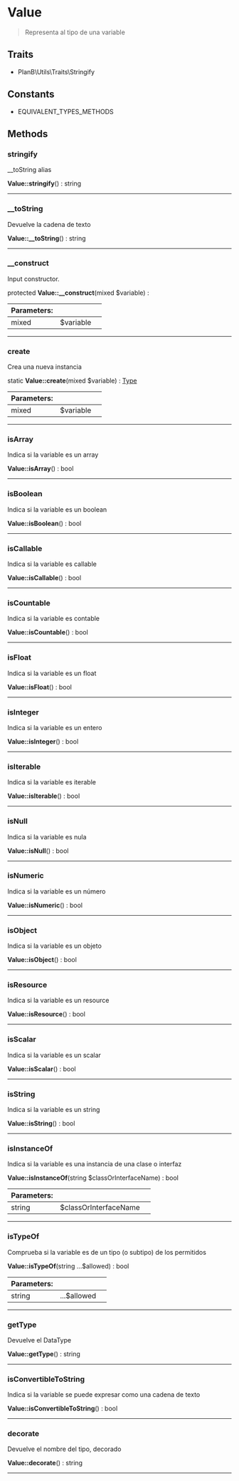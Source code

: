 
                                                                                                                                            
    
# Value


> Representa al tipo de una variable
>
> 


## Traits
- PlanB\Utils\Traits\Stringify


## Constants
- EQUIVALENT_TYPES_METHODS




## Methods

### stringify
__toString alias


**Value::stringify**() : string



---


### __toString
Devuelve la cadena de texto


**Value::__toString**() : string



---


### __construct
Input constructor.


protected **Value::__construct**(mixed $variable) : 


|Parameters: | | |
| --- | --- | --- |
|mixed |$variable |  |

---


### create
Crea una nueva instancia


static **Value::create**(mixed $variable) : [Type](../../../Type.md)


|Parameters: | | |
| --- | --- | --- |
|mixed |$variable |  |

---


### isArray
Indica si la variable es un array


**Value::isArray**() : bool



---


### isBoolean
Indica si la variable es un boolean


**Value::isBoolean**() : bool



---


### isCallable
Indica si la variable es callable


**Value::isCallable**() : bool



---


### isCountable
Indica si la variable es contable


**Value::isCountable**() : bool



---


### isFloat
Indica si la variable es un float


**Value::isFloat**() : bool



---


### isInteger
Indica si la variable es un entero


**Value::isInteger**() : bool



---


### isIterable
Indica si la variable es iterable


**Value::isIterable**() : bool



---


### isNull
Indica si la variable es nula


**Value::isNull**() : bool



---


### isNumeric
Indica si la variable es un número


**Value::isNumeric**() : bool



---


### isObject
Indica si la variable es un objeto


**Value::isObject**() : bool



---


### isResource
Indica si la variable es un resource


**Value::isResource**() : bool



---


### isScalar
Indica si la variable es un scalar


**Value::isScalar**() : bool



---


### isString
Indica si la variable es un string


**Value::isString**() : bool



---


### isInstanceOf
Indica si la variable es una instancia de una clase o interfaz


**Value::isInstanceOf**(string $classOrInterfaceName) : bool


|Parameters: | | |
| --- | --- | --- |
|string |$classOrInterfaceName |  |

---


### isTypeOf
Comprueba si la variable es de un tipo (o subtipo) de los permitidos


**Value::isTypeOf**(string ...$allowed) : bool


|Parameters: | | |
| --- | --- | --- |
|string |...$allowed |  |

---


### getType
Devuelve el DataType


**Value::getType**() : string



---


### isConvertibleToString
Indica si la variable se puede expresar como una cadena de texto


**Value::isConvertibleToString**() : bool



---


### decorate
Devuelve el nombre del tipo, decorado


**Value::decorate**() : string



---


                                                                                                                                                                                                                                                                                                                                                                                                            
    
                                                                                                                                                                                                                                                                             
                